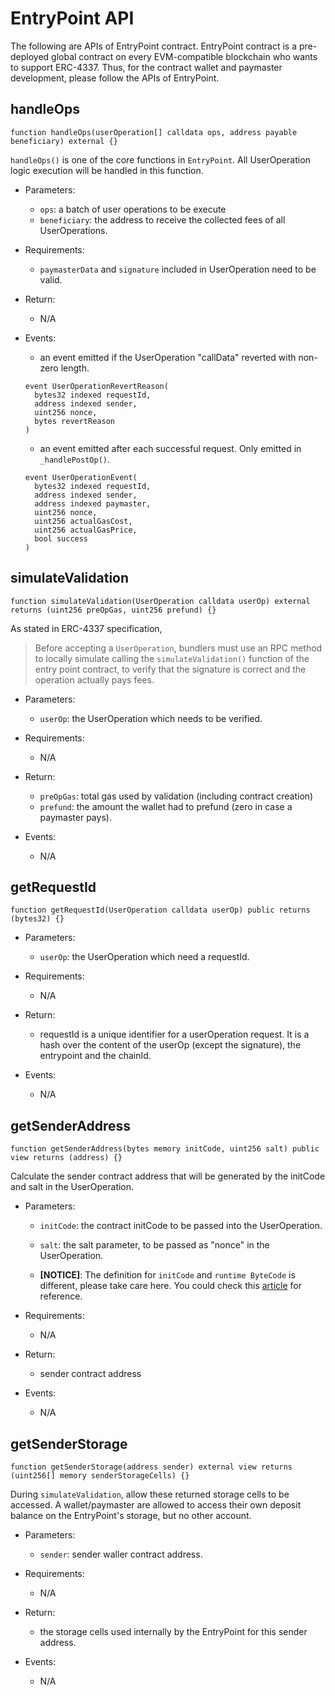 # EntryPoint API

The following are APIs of EntryPoint contract. EntryPoint contract is a pre-deployed global contract on every EVM-compatible blockchain who wants to support ERC-4337. Thus, for the contract wallet and paymaster development, please follow the APIs of EntryPoint.

## handleOps

```solidity
function handleOps(userOperation[] calldata ops, address payable beneficiary) external {}

```

`handleOps()` is one of the core functions in `EntryPoint`. All UserOperation logic execution will be handled in this function.

- Parameters:

  - `ops`: a batch of user operations to be execute
  - `beneficiary`: the address to receive the collected fees of all UserOperations.

- Requirements:

  - `paymasterData` and `signature` included in UserOperation need to be valid.

- Return:

  - N/A

- Events:

  - an event emitted if the UserOperation "callData" reverted with non-zero length.

  ```solidity
  event UserOperationRevertReason(
    bytes32 indexed requestId,
    address indexed sender,
    uint256 nonce,
    bytes revertReason
  )
  ```

  - an event emitted after each successful request. Only emitted in `_handlePostOp()`.

  ```solidity
  event UserOperationEvent(
    bytes32 indexed requestId,
    address indexed sender,
    address indexed paymaster,
    uint256 nonce,
    uint256 actualGasCost,
    uint256 actualGasPrice,
    bool success
  )
  ```

## simulateValidation

```solidity
function simulateValidation(UserOperation calldata userOp) external returns (uint256 preOpGas, uint256 prefund) {}

```

As stated in ERC-4337 specification,

> Before accepting a `UserOperation`, bundlers must use an RPC method to locally simulate calling the `simulateValidation()` function of the entry point contract, to verify that the signature is correct and the operation actually pays fees.

- Parameters:

  - `userOp`: the UserOperation which needs to be verified.

- Requirements:

  - N/A

- Return:

  - `preOpGas`: total gas used by validation (including contract creation)
  - `prefund`: the amount the wallet had to prefund (zero in case a paymaster pays).

- Events:

  - N/A

## getRequestId

```solidity
function getRequestId(UserOperation calldata userOp) public returns (bytes32) {}

```

- Parameters:

  - `userOp`: the UserOperation which need a requestId.

- Requirements:

  - N/A

- Return:

  - requestId is a unique identifier for a userOperation request. It is a hash over the content of the userOp (except the signature), the entrypoint and the chainId.

- Events:

  - N/A

## getSenderAddress

```solidity
function getSenderAddress(bytes memory initCode, uint256 salt) public view returns (address) {}

```

Calculate the sender contract address that will be generated by the initCode and salt in the UserOperation.

- Parameters:

  - `initCode`: the contract initCode to be passed into the UserOperation.
  - `salt`: the salt parameter, to be passed as "nonce" in the UserOperation.

  - **[NOTICE]**: The definition for `initCode` and `runtime ByteCode` is different, please take care here. You could check this [article](https://medium.com/authereum/bytecode-and-init-code-and-runtime-code-oh-my-7bcd89065904) for reference.

- Requirements:

  - N/A

- Return:

  - sender contract address

- Events:

  - N/A

## getSenderStorage

```solidity
function getSenderStorage(address sender) external view returns (uint256[] memory senderStorageCells) {}

```

During `simulateValidation`, allow these returned storage cells to be accessed. A wallet/paymaster are allowed to access their own deposit balance on the EntryPoint's storage, but no other account.

- Parameters:

  - `sender`: sender waller contract address.

- Requirements:

  - N/A

- Return:

  - the storage cells used internally by the EntryPoint for this sender address.

- Events:

  - N/A
